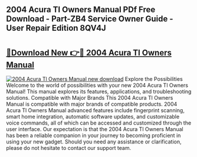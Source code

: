 ## 2004 Acura Tl Owners Manual PDf Free Download - Part-ZB4 Service Owner Guide - User Repair Edition 8QV4J

# <h2><a href="http://bc40604.oget.top/?id=2004+Acura+Tl+Owners+Manual">🔗Download New 👉🔴 2004 Acura Tl Owners Manual</a></h2>

[![2004 Acura Tl Owners Manual new download](https://i.imgur.com/5g1atiW.png)](http://bc40604.oget.top/?id=2004+Acura+Tl+Owners+Manual)
Explore the Possibilities Welcome to the world of possibilities with your new 2004 Acura Tl Owners Manual! This manual explores its features, applications, and troubleshooting solutions. Compatible with Major Brands This 2004 Acura Tl Owners Manual is compatible with major brands of compatible products. 2004 Acura Tl Owners Manual advanced features include fingerprint scanning, smart home integration, automatic software updates, and customizable voice commands, all of which can be accessed and customized through the user interface. Our expectation is that the 2004 Acura Tl Owners Manual has been a reliable companion in your journey to becoming proficient in using your new gadget. Should you need any assistance or clarification, please do not hesitate to contact our support team.
